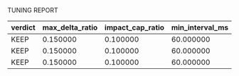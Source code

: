 TUNING REPORT

| verdict | max_delta_ratio | impact_cap_ratio | min_interval_ms | tail_age_ms | net_before | net_after | p95_after |
|---------|-----------------|------------------|------------------|-------------|------------|-----------|-----------|
| KEEP | 0.150000 | 0.100000 | 60.000000 | 600.000000 | 3.000000 | 3.000000 | 304.000000 |
| KEEP | 0.150000 | 0.100000 | 60.000000 | 700.000000 | 3.000000 | 3.000000 | 312.000000 |
| KEEP | 0.150000 | 0.100000 | 60.000000 | 800.000000 | 3.000000 | 3.000000 | 320.000000 |
